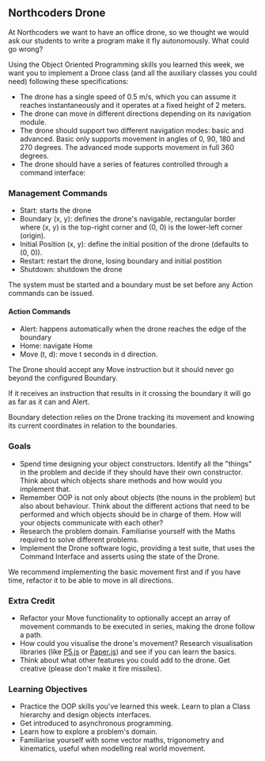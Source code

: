 ## Northcoders Drone

At Northcoders we want to have an office drone, so we thought we would ask our students to write a program make it fly autonomously. What could go wrong?

Using the Object Oriented Programming skills you learned this week, we want you to implement a Drone class (and all the auxiliary classes you could need) following these specifications:

- The drone has a single speed of 0.5 m/s, which you can assume it reaches instantaneously and it operates at a fixed height of 2 meters.
- The drone can move in different directions depending on its navigation module.
- The drone should support two different navigation modes: basic and advanced. Basic only supports movement in angles of 0, 90, 180 and 270 degrees. The advanced mode supports movement in full 360 degrees.
- The drone should have a series of features controlled through a command interface:

### Management Commands
- Start: starts the drone
- Boundary (x, y): defines the drone's navigable, rectangular border where (x, y) is the top-right corner and (0, 0) is the lower-left corner (origin).
- Initial Position (x, y): define the initial position of the drone (defaults to (0, 0)).
- Restart: restart the drone, losing boundary and initial postition
- Shutdown: shutdown the drone

The system must be started and a boundary must be set before any Action commands can be issued.

#### Action Commands
- Alert: happens automatically when the drone reaches the edge of the boundary
- Home: navigate Home
- Move (t, d): move t seconds in d direction.

The Drone should accept any Move instruction but it should never go beyond the configured Boundary.

If it receives an instruction that results in it crossing the boundary it will go as far as it can and Alert.

Boundary detection relies on the Drone tracking its movement and knowing its current coordinates in relation to the boundaries.

### Goals

- Spend time designing your object constructors. Identify all the "things" in the problem and decide if they should have their own constructor. Think about which objects share methods and how would you  implement that.
- Remember OOP is not only about objects (the nouns in the problem) but also about behaviour. Think about the different actions that need to be performed and which objects should be in charge of them. How will your objects communicate with each other?
- Research the problem domain. Familiarise yourself with the Maths required to solve different problems.
- Implement the Drone software logic, providing a test suite, that uses the Command Interface and asserts using the state of the Drone.

We recommend implementing the basic movement first and if you have time, refactor it to be able to move in all directions.

### Extra Credit

- Refactor your Move functionality to optionally accept an array of movement commands to be executed in series, making the drone follow a path.
- How could you visualise the drone's movement? Research visualisation libraries (like [P5.js](http://p5js.org/) or [Paper.js](http://paperjs.org/)) and see if you can learn the basics.
- Think about what other features you could add to the drone. Get creative (please don't make it fire missiles).

### Learning Objectives

- Practice the OOP skills you've learned this week. Learn to plan a Class hierarchy and design objects interfaces.
- Get introduced to asynchronous programming.
- Learn how to explore a problem's domain.
- Familiarise yourself with some vector maths, trigonometry and kinematics, useful when modelling real world movement.
